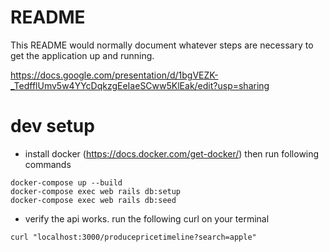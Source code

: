 # README

This README would normally document whatever steps are necessary to get the
application up and running.

https://docs.google.com/presentation/d/1bgVEZK-_TedfflUmv5w4YYcDqkzgEeIaeSCww5KlEak/edit?usp=sharing


# dev setup

* install docker (https://docs.docker.com/get-docker/)
then run following commands

```
docker-compose up --build
docker-compose exec web rails db:setup
docker-compose exec web rails db:seed
```
* verify the api works. run the following curl on your terminal

```
curl "localhost:3000/producepricetimeline?search=apple"
```
